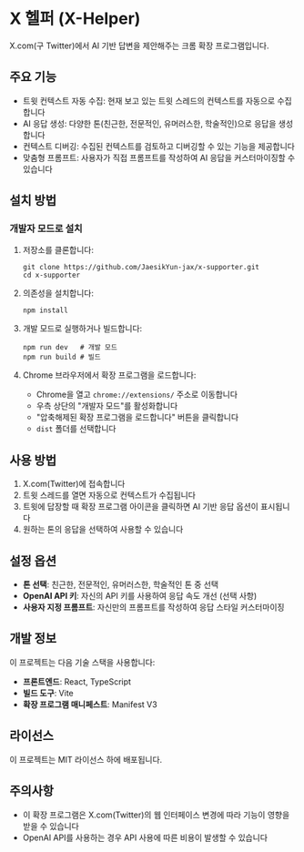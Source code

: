 # X 헬퍼 (X-Helper)

X.com(구 Twitter)에서 AI 기반 답변을 제안해주는 크롬 확장 프로그램입니다.

## 주요 기능

- 트윗 컨텍스트 자동 수집: 현재 보고 있는 트윗 스레드의 컨텍스트를 자동으로 수집합니다
- AI 응답 생성: 다양한 톤(친근한, 전문적인, 유머러스한, 학술적인)으로 응답을 생성합니다
- 컨텍스트 디버깅: 수집된 컨텍스트를 검토하고 디버깅할 수 있는 기능을 제공합니다
- 맞춤형 프롬프트: 사용자가 직접 프롬프트를 작성하여 AI 응답을 커스터마이징할 수 있습니다

## 설치 방법

### 개발자 모드로 설치

1. 저장소를 클론합니다:
   ```
   git clone https://github.com/JaesikYun-jax/x-supporter.git
   cd x-supporter
   ```

2. 의존성을 설치합니다:
   ```
   npm install
   ```

3. 개발 모드로 실행하거나 빌드합니다:
   ```
   npm run dev   # 개발 모드
   npm run build # 빌드
   ```

4. Chrome 브라우저에서 확장 프로그램을 로드합니다:
   - Chrome을 열고 `chrome://extensions/` 주소로 이동합니다
   - 우측 상단의 "개발자 모드"를 활성화합니다
   - "압축해제된 확장 프로그램을 로드합니다" 버튼을 클릭합니다
   - `dist` 폴더를 선택합니다

## 사용 방법

1. X.com(Twitter)에 접속합니다
2. 트윗 스레드를 열면 자동으로 컨텍스트가 수집됩니다
3. 트윗에 답장할 때 확장 프로그램 아이콘을 클릭하면 AI 기반 응답 옵션이 표시됩니다
4. 원하는 톤의 응답을 선택하여 사용할 수 있습니다

## 설정 옵션

- **톤 선택**: 친근한, 전문적인, 유머러스한, 학술적인 톤 중 선택
- **OpenAI API 키**: 자신의 API 키를 사용하여 응답 속도 개선 (선택 사항)
- **사용자 지정 프롬프트**: 자신만의 프롬프트를 작성하여 응답 스타일 커스터마이징

## 개발 정보

이 프로젝트는 다음 기술 스택을 사용합니다:

- **프론트엔드**: React, TypeScript
- **빌드 도구**: Vite
- **확장 프로그램 매니페스트**: Manifest V3

## 라이선스

이 프로젝트는 MIT 라이선스 하에 배포됩니다.

## 주의사항

- 이 확장 프로그램은 X.com(Twitter)의 웹 인터페이스 변경에 따라 기능이 영향을 받을 수 있습니다
- OpenAI API를 사용하는 경우 API 사용에 따른 비용이 발생할 수 있습니다 